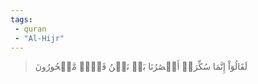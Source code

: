 ```yaml
---
tags: 
 - quran 
 - "Al-Hijr"
---
```


> لَقَالُوٓاْ إِنَّمَا سُكِّرَتۡ أَبۡصَٰرُنَا بَلۡ نَحۡنُ قَوۡمٞ مَّسۡحُورُونَ
